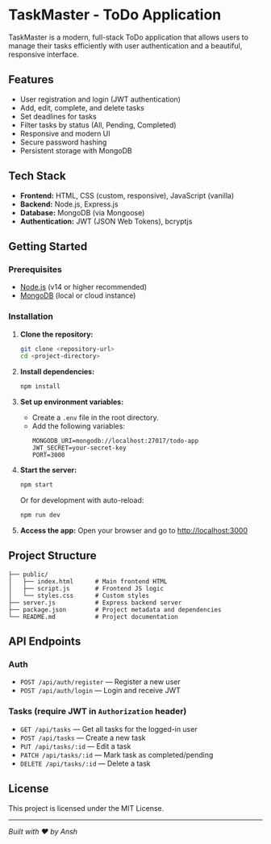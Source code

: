 # TaskMaster - ToDo Application

TaskMaster is a modern, full-stack ToDo application that allows users to manage their tasks efficiently with user authentication and a beautiful, responsive interface.

## Features

- User registration and login (JWT authentication)
- Add, edit, complete, and delete tasks
- Set deadlines for tasks
- Filter tasks by status (All, Pending, Completed)
- Responsive and modern UI
- Secure password hashing
- Persistent storage with MongoDB

## Tech Stack

- **Frontend:** HTML, CSS (custom, responsive), JavaScript (vanilla)
- **Backend:** Node.js, Express.js
- **Database:** MongoDB (via Mongoose)
- **Authentication:** JWT (JSON Web Tokens), bcryptjs

## Getting Started

### Prerequisites
- [Node.js](https://nodejs.org/) (v14 or higher recommended)
- [MongoDB](https://www.mongodb.com/) (local or cloud instance)

### Installation

1. **Clone the repository:**
   ```bash
   git clone <repository-url>
   cd <project-directory>
   ```

2. **Install dependencies:**
   ```bash
   npm install
   ```

3. **Set up environment variables:**
   - Create a `.env` file in the root directory.
   - Add the following variables:
     ```env
     MONGODB_URI=mongodb://localhost:27017/todo-app
     JWT_SECRET=your-secret-key
     PORT=3000
     ```

4. **Start the server:**
   ```bash
   npm start
   ```
   Or for development with auto-reload:
   ```bash
   npm run dev
   ```

5. **Access the app:**
   Open your browser and go to [http://localhost:3000](http://localhost:3000)

## Project Structure

```
├── public/
│   ├── index.html      # Main frontend HTML
│   ├── script.js       # Frontend JS logic
│   └── styles.css      # Custom styles
├── server.js           # Express backend server
├── package.json        # Project metadata and dependencies
└── README.md           # Project documentation
```

## API Endpoints

### Auth
- `POST /api/auth/register` — Register a new user
- `POST /api/auth/login` — Login and receive JWT

### Tasks (require JWT in `Authorization` header)
- `GET /api/tasks` — Get all tasks for the logged-in user
- `POST /api/tasks` — Create a new task
- `PUT /api/tasks/:id` — Edit a task
- `PATCH /api/tasks/:id` — Mark task as completed/pending
- `DELETE /api/tasks/:id` — Delete a task

## License

This project is licensed under the MIT License.

---

*Built with ❤️ by Ansh* 